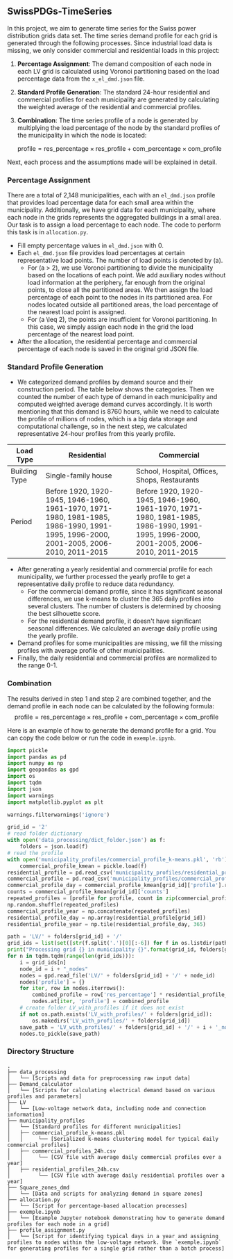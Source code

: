 ## SwissPDGs-TimeSeries

In this project, we aim to generate time series for the Swiss power distribution grids data set. The time series demand profile for each grid is generated through the following processes. Since industrial load data is missing, we only consider commercial and residential loads in this project:

1. **Percentage Assignment**: The demand composition of each node in each LV grid is calculated using Voronoi partitioning based on the load percentage data from the `x_el_dmd.json` file.
2. **Standard Profile Generation**: The standard 24-hour residential and commercial profiles for each municipality are generated by calculating the weighted average of the residential and commercial profiles.
3. **Combination**: The time series profile of a node is generated by multiplying the load percentage of the node by the standard profiles of the municipality in which the node is located:

    $\text{profile} = \text{res\_percentage} \times \text{res\_profile} + \text{com\_percentage} \times \text{com\_profile}$

Next, each process and the assumptions made will be explained in detail.

### Percentage Assignment

There are a total of 2,148 municipalities, each with an `el_dmd.json` profile that provides load percentage data for each small area within the municipality. Additionally, we have grid data for each municipality, where each node in the grids represents the aggregated buildings in a small area. Our task is to assign a load percentage to each node. The code to perform this task is in `allocation.py`.

- Fill empty percentage values in `el_dmd.json` with 0.
- Each `el_dmd.json` file provides load percentages at certain representative load points. The number of load points is denoted by \(a\).
  - For \(a > 2\), we use Voronoi partitioning to divide the municipality based on the locations of each point. We add auxiliary nodes without load information at the periphery, far enough from the original points, to close all the partitioned areas. We then assign the load percentage of each point to the nodes in its partitioned area. For nodes located outside all partitioned areas, the load percentage of the nearest load point is assigned.
  - For \(a \leq 2\), the points are insufficient for Voronoi partitioning. In this case, we simply assign each node in the grid the load percentage of the nearest load point.
- After the allocation, the residential percentage and commercial percentage of each node is saved in the original grid JSON file.

### Standard Profile Generation

- We categorized demand profiles by demand source and their construction period. The table below shows the categories. Then we counted the number of each type of demand in each municipality and computed weighted average demand curves accordingly. It is worth mentioning that this demand is 8760 hours, while we need to calculate the profile of millions of nodes, which is a big data storage and computational challenge, so in the next step, we calculated representative 24-hour profiles from this yearly profile.

| Load Type     | Residential                | Commercial                                      |
|---------------|----------------------------|-------------------------------------------------|
| Building Type | Single-family house        | School, Hospital, Offices, Shops, Restaurants   |
| Period        | Before 1920, 1920-1945, 1946-1960, 1961-1970, 1971-1980, 1981-1985, 1986-1990, 1991-1995, 1996-2000, 2001-2005, 2006-2010, 2011-2015 | Before 1920, 1920-1945, 1946-1960, 1961-1970, 1971-1980, 1981-1985, 1986-1990, 1991-1995, 1996-2000, 2001-2005, 2006-2010, 2011-2015 |

- After generating a yearly residential and commercial profile for each municipality, we further processed the yearly profile to get a representative daily profile to reduce data redundancy.
  - For the commercial demand profile, since it has significant seasonal differences, we use k-means to cluster the 365 daily profiles into several clusters. The number of clusters is determined by choosing the best silhouette score. 
  - For the residential demand profile, it doesn't have significant seasonal differences. We calculated an average daily profile using the yearly profile.
- Demand profiles for some municipalities are missing, we fill the missing profiles with average profile of other municipalities.
- Finally, the daily residential and commercial profiles are normalized to the range 0-1.

### Combination

The results derived in step 1 and step 2 are combined together, and the demand profile in each node can be calculated by the following formula:
$$\text{profile} = \text{res\_percentage} \times \text{res\_profile} + \text{com\_percentage} \times \text{com\_profile}$$

Here is an example of how to generate the demand profile for a grid. You can copy the code below or run the code in `exemple.ipynb`.

```python
import pickle
import pandas as pd
import numpy as np
import geopandas as gpd
import os
import tqdm
import json
import warnings
import matplotlib.pyplot as plt

warnings.filterwarnings('ignore')

grid_id = '2'
# read folder dictionary
with open('data_processing/dict_folder.json') as f:
    folders = json.load(f)
# read the profile
with open('municipality_profiles/commercial_profile_k-means.pkl', 'rb') as f:
    commercial_profile_kmean = pickle.load(f)
residential_profile = pd.read_csv('municipality_profiles/residential_profiles_24h.csv', index_col=0)
commercial_profile = pd.read_csv('municipality_profiles/commercial_profiles_24h.csv', index_col=0)
commercial_profile_day = commercial_profile_kmean[grid_id]['profile'].reshape(-1, 24)
counts = commercial_profile_kmean[grid_id]['counts']
repeated_profiles = [profile for profile, count in zip(commercial_profile_day, counts) for _ in range(count)]
np.random.shuffle(repeated_profiles)
commercial_profile_year = np.concatenate(repeated_profiles)
residential_profile_day = np.array(residential_profile[grid_id])
residential_profile_year = np.tile(residential_profile_day, 365)
```

```python
path = 'LV/' + folders[grid_id] + '/'
grid_ids = list(set([str(f.split('.')[0][:-6]) for f in os.listdir(path) if f.startswith(grid_id + '-')]))
print("Processing grid {} in municipality {}".format(grid_id, folders[grid_id]))
for n in tqdm.tqdm(range(len(grid_ids))):
    i = grid_ids[n]
    node_id = i + "_nodes"
    nodes = gpd.read_file('LV/' + folders[grid_id] + '/' + node_id)
    nodes['profile'] = {}
    for iter, row in nodes.iterrows():
        combined_profile = row['res_percentage'] * residential_profile_year + row['com_percentage'] * commercial_profile_year
        nodes.at[iter, 'profile'] = combined_profile
    # create folder LV_with_profiles if it does not exist
    if not os.path.exists('LV_with_profiles/' + folders[grid_id]):
        os.makedirs('LV_with_profiles/' + folders[grid_id])
    save_path = 'LV_with_profiles/' + folders[grid_id] + '/' + i + '_nodes'
    nodes.to_pickle(save_path)
```
### Directory Structure

```plaintext
.
├── data_processing
│   └── [Scripts and data for preprocessing raw input data]
├── Demand_calculator
│   └── [Scripts for calculating electrical demand based on various profiles and parameters]
├── LV
│   └── [Low-voltage network data, including node and connection information]
├── municipality_profiles
│   └── [Standard profiles for different municipalities]
│   ├── commercial_profile_k-means.pkl
│   │     └── [Serialized k-means clustering model for typical daily commercial profiles]
│   ├── commercial_profiles_24h.csv
│   │     └── [CSV file with average daily commercial profiles over a year]
│   ├── residential_profiles_24h.csv
│         └── [CSV file with average daily residential profiles over a year]
├── Square_zones_dmd
│   └── [Data and scripts for analyzing demand in square zones]
├── allocation.py
│   └── [Script for percentage-based allocation processes]
├── exemple.ipynb
│   └── [Example Jupyter notebook demonstrating how to generate demand profiles for each node in a grid]
├── profile_assignment.py
│   └── [Script for identifying typical days in a year and assigning profiles to nodes within the low-voltage network. Use `exemple.ipynb` for generating profiles for a single grid rather than a batch process]
```

